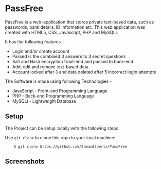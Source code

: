 PassFree
===

PassFree is a web-application that stores private text-based data, such as passwords, bank details, ID information etc. This web application was created with HTML5, CSS, Javascript, PHP and MySQLi.

It has the following features - 

- Login and/or create account
- Passed is the combined 3 answers to 3 secret questions
- Salt and Hash encryption front-end and passed to back-end
- Add, edit and remove text-based data
- Account locked after 3 and data deleted after 5 incorrect login attempts

The Software is made using following Technologies - 
- JavaScript - Front-end Programming Language
- PHP - Back-end Programming Language
- MySQLi - Lightweight Database


## Setup

The Project can be setup locally with the following steps.

Use `git clone` to clone this repo to your local machine:
```
    $ git clone https://github.com/JamasAlberta/PassFree
```




## Screenshots

